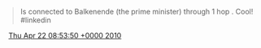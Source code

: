 > Is connected to Balkenende \(the prime minister\) through 1 hop \. Cool\! \#linkedin

<img src="../../media/tweet.ico" width="12" /> [Thu Apr 22 08:53:50 +0000 2010](https://twitter.com/DromerDenker/status/12628405936)
